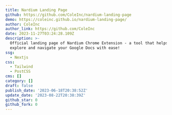 ```yaml
---
title: Nardium Landing Page
github: https://github.com/ColeInc/nardium-landing-page
demo: https://coleinc.github.io/nardium-landing-page/
author: ColeInc
author_link: https://github.com/ColeInc
date: 2023-11-27T03:24:28.109Z
description: >-
  Official landing page of Nardium Chrome Extension - a tool that helps you
  explore and navigate your Google Docs with ease!
ssg:
  - Nextjs
css:
  - Tailwind
  - PostCSS
cms: []
category: []
draft: false
publish_date: '2023-06-18T20:38:52Z'
update_date: '2023-08-22T20:38:39Z'
github_star: 0
github_fork: 0
---
```

